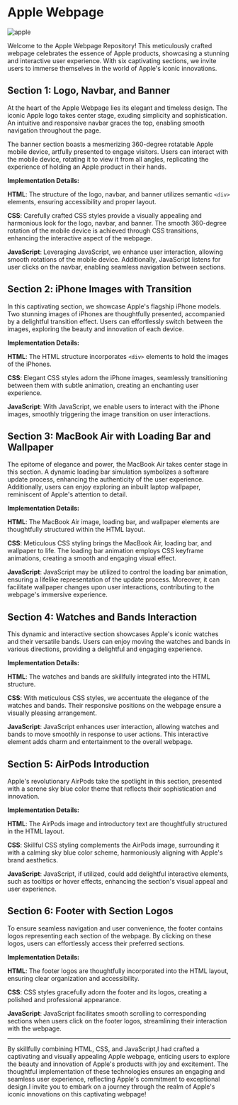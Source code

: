 # Apple Webpage

![apple](https://github.com/Rishabh1662/apple-webpage/assets/130847211/79668325-784a-4dc6-9632-07159a800354)

Welcome to the Apple Webpage Repository! This meticulously crafted webpage celebrates the essence of Apple products, showcasing a stunning and interactive user experience. With six captivating sections, we invite users to immerse themselves in the world of Apple's iconic innovations.

## Section 1: Logo, Navbar, and Banner

At the heart of the Apple Webpage lies its elegant and timeless design. The iconic Apple logo takes center stage, exuding simplicity and sophistication. An intuitive and responsive navbar graces the top, enabling smooth navigation throughout the page.

The banner section boasts a mesmerizing 360-degree rotatable Apple mobile device, artfully presented to engage visitors. Users can interact with the mobile device, rotating it to view it from all angles, replicating the experience of holding an Apple product in their hands.

**Implementation Details:**

**HTML**: The structure of the logo, navbar, and banner utilizes semantic `<div>` elements, ensuring accessibility and proper layout.

**CSS**: Carefully crafted CSS styles provide a visually appealing and harmonious look for the logo, navbar, and banner. The smooth 360-degree rotation of the mobile device is achieved through CSS transitions, enhancing the interactive aspect of the webpage.

**JavaScript**: Leveraging JavaScript, we enhance user interaction, allowing smooth rotations of the mobile device. Additionally, JavaScript listens for user clicks on the navbar, enabling seamless navigation between sections.

## Section 2: iPhone Images with Transition

In this captivating section, we showcase Apple's flagship iPhone models. Two stunning images of iPhones are thoughtfully presented, accompanied by a delightful transition effect. Users can effortlessly switch between the images, exploring the beauty and innovation of each device.

**Implementation Details:**

**HTML**: The HTML structure incorporates `<div>` elements to hold the images of the iPhones.

**CSS**: Elegant CSS styles adorn the iPhone images, seamlessly transitioning between them with subtle animation, creating an enchanting user experience.

**JavaScript**: With JavaScript, we enable users to interact with the iPhone images, smoothly triggering the image transition on user interactions.

## Section 3: MacBook Air with Loading Bar and Wallpaper

The epitome of elegance and power, the MacBook Air takes center stage in this section. A dynamic loading bar simulation symbolizes a software update process, enhancing the authenticity of the user experience. Additionally, users can enjoy exploring an inbuilt laptop wallpaper, reminiscent of Apple's attention to detail.

**Implementation Details:**

**HTML**: The MacBook Air image, loading bar, and wallpaper elements are thoughtfully structured within the HTML layout.

**CSS**: Meticulous CSS styling brings the MacBook Air, loading bar, and wallpaper to life. The loading bar animation employs CSS keyframe animations, creating a smooth and engaging visual effect.

**JavaScript**: JavaScript may be utilized to control the loading bar animation, ensuring a lifelike representation of the update process. Moreover, it can facilitate wallpaper changes upon user interactions, contributing to the webpage's immersive experience.

## Section 4: Watches and Bands Interaction

This dynamic and interactive section showcases Apple's iconic watches and their versatile bands. Users can enjoy moving the watches and bands in various directions, providing a delightful and engaging experience.

**Implementation Details:**

**HTML**: The watches and bands are skillfully integrated into the HTML structure.

**CSS**: With meticulous CSS styles, we accentuate the elegance of the watches and bands. Their responsive positions on the webpage ensure a visually pleasing arrangement.

**JavaScript**: JavaScript enhances user interaction, allowing watches and bands to move smoothly in response to user actions. This interactive element adds charm and entertainment to the overall webpage.

## Section 5: AirPods Introduction

Apple's revolutionary AirPods take the spotlight in this section, presented with a serene sky blue color theme that reflects their sophistication and innovation.

**Implementation Details:**

**HTML**: The AirPods image and introductory text are thoughtfully structured in the HTML layout.

**CSS**: Skillful CSS styling complements the AirPods image, surrounding it with a calming sky blue color scheme, harmoniously aligning with Apple's brand aesthetics.

**JavaScript**: JavaScript, if utilized, could add delightful interactive elements, such as tooltips or hover effects, enhancing the section's visual appeal and user experience.

## Section 6: Footer with Section Logos

To ensure seamless navigation and user convenience, the footer contains logos representing each section of the webpage. By clicking on these logos, users can effortlessly access their preferred sections.

**Implementation Details:**

**HTML**: The footer logos are thoughtfully incorporated into the HTML layout, ensuring clear organization and accessibility.

**CSS**: CSS styles gracefully adorn the footer and its logos, creating a polished and professional appearance.

**JavaScript**: JavaScript facilitates smooth scrolling to corresponding sections when users click on the footer logos, streamlining their interaction with the webpage.

---

By skillfully combining HTML, CSS, and JavaScript,I had crafted a captivating and visually appealing Apple webpage, enticing users to explore the beauty and innovation of Apple's products with joy and excitement. The thoughtful implementation of these technologies ensures an engaging and seamless user experience, reflecting Apple's commitment to exceptional design.I invite you to embark on a journey through the realm of Apple's iconic innovations on this captivating webpage!
